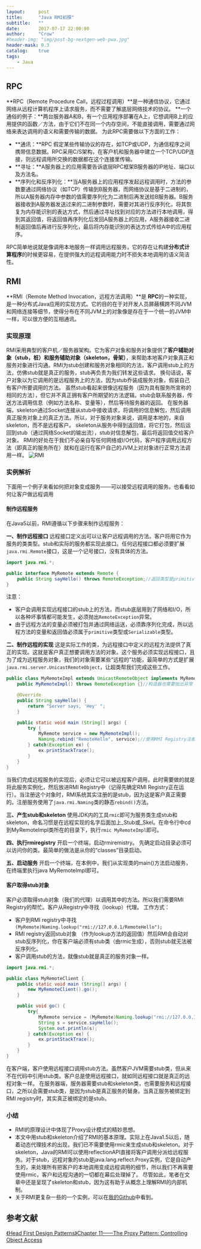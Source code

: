 ```yaml
---
layout:     post
title:      "Java RMI初探"
subtitle:   ""
date:       2017-07-17 22:00:00
author:     "Crow"
#header-img: "img/post-bg-nextgen-web-pwa.jpg"
header-mask: 0.3
catalog:    true
tags:
    - Java
---
```


## RPC

 **RPC（Remote Procedure Call，远程过程调用）**是一种通信协议，它通过网络从远程计算机程序上请求服务，而不需要了解底层网络技术的协议。
 **一个通俗的例子：**两台服务器A和B，有一个应用程序部署在A上，它想调用B上的应用提供的函数／方法，由于它们不在同一个内存空间，不能直接调用，需要通过网络来表达调用的语义和需要传输的数据。
 为此RPC需要做以下方面的工作：
 + **通讯：**RPC 假定某些传输协议的存在，如TCP或UDP，为通信程序之间携带信息数据。RPC采用C/S架构，在客户机和服务器中建立一个TCP/UDP连接，则远程调用所交换的数据都在这个连接里传输。
 + **寻址：**A服务器上的应用需要告诉底层RPC框架B服务器的IP地址、端口以及方法名。
 + **序列化和反序列化：**当A服务器上的应用程序发起远程调用时，方法的参数要通过网络协议（如TCP）传输到B服务器，而网络协议是基于二进制的，所以A服务器内存中参数的值需要序列化为二进制后再发送给B服务器。B服务器接收到A服务器发送过来的二进制参数时，需要对其进行反序列化，将其恢复为内存能识别的表达方式，然后通过寻址找到对应的方法进行本地调用，得到其返回值，将返回值再序列化后发回A服务器上的应用，A服务器接收二进制返回值后再进行反序列化，最后将内存能识别的表达方式传给A中的应用程序。

RPC简单地说就是像调用本地服务一样调用远程服务，它的存在让构建**分布式计算程序**的时候更容易，在提供强大的远程调用能力时不损失本地调用的语义简洁性。
 
## RMI

**RMI（Remote Method Invocation，远程方法调用）**是 **RPC**的一种实现，是一种分布式Java应用的实现方式。它的目的在于对开发人员屏蔽横跨不同JVM和网络连接等细节，使得分布在不同JVM上的对象像是存在于一个统一的JVM中一样，可以很方便的互相通讯。

### 实现原理

RMI采用典型的客户机／服务器架构。它为客户对象和服务对象提供了**客户辅助对象（stub，桩）**和**服务辅助对象（skeleton，骨架）**，来帮助本地客户对象真正和服务对象进行沟通。RMI为stub创建和服务对象相同的方法，客户调用stub上的方法，仿佛stub就是真正的服务，stub再负责为我们转发这些请求。
换句话说，客户对象以为它调用的是远程服务上的方法，因为stub乔装成服务对象，假装自己有客户所要调用的方法。
虽然stub看起来很像远程服务（因为具有服务所宣称的相同的方法），但它并不真正拥有客户所期望的方法逻辑。stub会联系服务器，传送方法调用信息（例如方法名称、变量等），然后等待服务器的返回。
在服务器端，skeleton通过Socket连接从stub中接收请求，将调用的信息解包，然后调用真正服务对象上的真正方法。所以，对于服务对象来说，调用是本地的，来自skeleton，而不是远程客户。
skeleton从服务中得到返回值，将它打包，然后运回到stub（通过网络Socket的输出流），stub对信息解包，最后将返回值交给客户对象。
RMI的好处在于我们不必亲自写任何网络或I/O代码，客户程序调用远程方法（即真正的服务所在）就和在运行在客户自己的JVM上对对象进行正常方法调用一样。
![RMI](http://pic.yupoo.com/crowhawk/GBmTk6T5/U1GRq.jpg)

### 实例解析

下面用一个例子来看如何把对象变成服务——可以接受远程调用的服务。也看看如何让客户做远程调用

#### 制作远程服务

在Java5以前，RMI遵循以下步骤来制作远程服务：

**一、制作远程接口**
远程接口定义出可以让客户远程调用的方法。客户将用它作为服务的类类型。stub和实际的服务都实现此接口。任何远程接口都必须要扩展`java.rmi.Remote`接口，这是一个记号接口，没有具体的方法。
```java
import java.rmi.*;

public interface MyRemote extends Remote {
	public String sayHello() throws RemoteException;//返回类型是primitive类型，该方法需要抛出RemoteException
}
```
注意：
+ 客户会调用实现远程接口的stub上的方法，而stub底层用到了网络和I/O，所以各种坏事情都可能发生，必须抛出`RemoteException`异常。
+ 由于远程方法的变量必须被打包并通过网络运送，必须靠序列化完成，所以远程方法的变量和返回值必须属于`primitive`类型或`Serializable`类型。

**二、制作远程的实现**
这是实际工作的类，为远程接口中定义的远程方法提供了真正的实现。这就是客户真正想要调用方法的对象。这个服务必须实现远程接口，且为了成为远程服务对象，我们的对象需要某些“远程的”功能，最简单的方式是扩展`java.rmi.server.UnicastRemoteObject`，让超类帮我们完成这些工作。
```java
public class MyRemoteImpl extends UnicastRemoteObject implements MyRemote {
	public MyRemoteImpl() throws RemoteException {}//构造器也需要抛出异常

	@Override
	public String sayHello() {
		return "Server says, 'Hey' ";	
	}

	public static void main (String[] args) {
		try {
			MyRemote service = new MyRemoteImpl();
			Naming.rebind("RemoteHello", service);//使用RMI Registry注册此服务
		} catch(Exception ex) {
			ex.printStackTrace();
		}
	}
}
```
当我们完成远程服务的实现后，必须让它可以被远程客户调用，此时需要做的就是将此服务实例化，然后放进RMI Registry中（记得先确定RMI Registry正在运行）。当注册这个对象时，RMI系统其实注册的是stub，因为这是客户真正需要的。注册服务使用了`java.rmi.Naming`类的静态`rebind()`方法。

**三、产生stub和skeleton**
使用JDK内的工具`rmic`即可为服务类生成stub和skeleton，命名习惯是在远程实现的名字后面加上_Stub或_Skel。在命令行中cd到MyRemoteImpl类所在的目录下，执行`rmic MyRemoteImpl`即可。

**四、执行rmiregistry**
开启一个终端，启动rmiremistry。
先确定启动目录必须可以访问你的类。最简单的做法是从你的“classes”目录启动。

**五、启动服务**
开启一个终端，在本例中，我们从实现类的main()方法启动服务，在终端里执行java MyRemoteImpl即可。

#### 客户取得stub对象

客户必须取得stub对象（我们的代理）以调用其中的方法。所以我们需要RMI Registry的帮忙。客户从Registry中寻找（lookup）代理。
工作方式：
+ 客户到RMI registry中寻找
	`(MyRemote)Naming.lookup("rmi://127.0.0.1/RemoteHello");`
+ RMI registry返回stub对象
（作为lookup方法的返回值）然后RMI会自动对stub反序列化，你在客户端必须有stub类（由rmic生成），否则stub就无法被反序列化。
+ 客户调用stub的方法，就像stub就是真正的服务对象一样。

```java
import java.rmi.*;

public class MyRemoteClient {
	public static void main (String[] args) {
		new MyRemoteClient().go();
	}

	public void go() {
		try{
			MyRemote service = (MyRemote)Naming.lookup("rmi://127.0.0.1/RemoteHello");//客户到RMI registry中寻找。
			String s = service.sayHello();
			System.out.println(s);
		} catch(Exception ex) {
			ex.printStackTrace();
		}
	}
}
```
在客户端，客户使用远程接口调用stub方法。虽然客户JVM需要stub类，但从来不在代码中引用stub类。客户总是使用远程接口，就如同远程接口就是真正的远程对象一样。
在服务器端，服务器需要stub和skeleton类，也需要服务和远程接口，之所以会需要stub类，是因为stub是真正服务的替身。当真正服务被绑定到RMI registry时，其实真正被绑定的是stub。

### 小结

+ RMI的原理设计中体现了Proxy设计模式的精妙思想。
+ 本文中用stub和skeleton介绍了RMI的基本原理。实际上在Java1.5以后，随着动态代理技术的出现，我们已不需要使用rmic来生成stub和skeleton。对于skeleton，Java的RMI可以使用reflectionAPI直接将客户调用分派给远程服务。对于stub，远程对象的stub是java.lang.reflect.Proxy实例，它是自动产生的，来处理所有把客户的本地调用变成远程调用的细节，所以我们不再需要使用rmic，客户和远程沟通的一切都在幕后处理掉了。
尽管如此，笔者在文章中还是呈现了skeleton和stub，因为这有助于从概念上理解RMI的内部机制。
+ 关于RMI更复杂一些的一个实例，可以在[我的Github](https://github.com/CrowHawk/DesignPattern-Learning/tree/master/Proxy/src/main/java/com/crow/remoteproxy)中看到。

## 参考文献

[《Head First Design Patterns》Chapter 11——The Proxy Pattern: Controlling Object Access](http://shop.oreilly.com/product/9780596007126.do)


